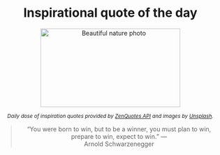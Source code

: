 
<div align="center">

# Inspirational quote of the day

<img src="./data/photo.jpeg" alt="Beautiful nature photo" width="320" height="180">

<sub><i>Daily dose of inspiration quotes provided by [ZenQuotes API](https://zenquotes.io/) and images by [Unsplash](https://unsplash.com/).</i></sub>


<blockquote>&ldquo;You were born to win, but to be a winner, you must plan to win, prepare to win, expect to win.&rdquo; &mdash; <footer>Arnold Schwarzenegger</footer></blockquote>

</div>
